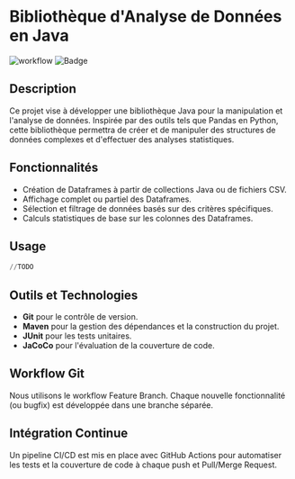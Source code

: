 # Bibliothèque d'Analyse de Données en Java

![workflow](https://github.com/AEtheve/DevOpsProjet/actions/workflows/maven.yml/badge.svg)
![Badge](https://img.shields.io/endpoint?url=https%3A%2F%2Fgist.githubusercontent.com%2FAEtheve%2F73adb891918b248bf5cd39afb416ee7c%2Fraw%2Ftest.json)


## Description
Ce projet vise à développer une bibliothèque Java pour la manipulation et l'analyse de données. Inspirée par des outils tels que Pandas en Python, cette bibliothèque permettra de créer et de manipuler des structures de données complexes et d'effectuer des analyses statistiques.

## Fonctionnalités
- Création de Dataframes à partir de collections Java ou de fichiers CSV.
- Affichage complet ou partiel des Dataframes.
- Sélection et filtrage de données basés sur des critères spécifiques.
- Calculs statistiques de base sur les colonnes des Dataframes.

## Usage

```python
//TODO
```

## Outils et Technologies
- **Git** pour le contrôle de version.
- **Maven** pour la gestion des dépendances et la construction du projet.
- **JUnit** pour les tests unitaires.
- **JaCoCo** pour l'évaluation de la couverture de code.

## Workflow Git
Nous utilisons le workflow Feature Branch. Chaque nouvelle fonctionnalité (ou bugfix) est développée dans une branche séparée.

## Intégration Continue
Un pipeline CI/CD est mis en place avec GitHub Actions pour automatiser les tests et la couverture de code à chaque push et Pull/Merge Request.